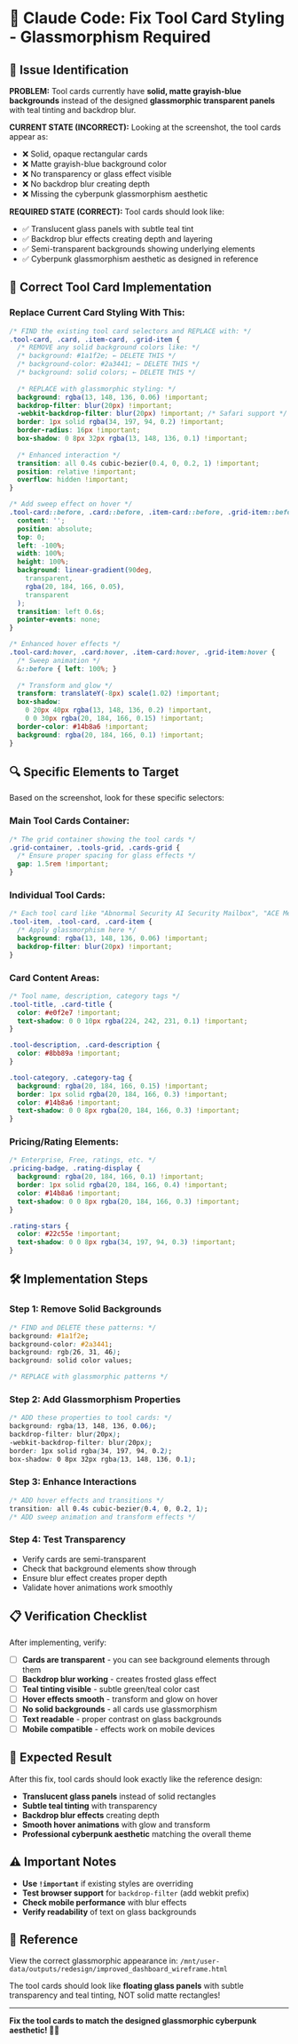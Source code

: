 # 🔧 Claude Code: Fix Tool Card Styling - Glassmorphism Required

## 🚨 **Issue Identification**

**PROBLEM:** Tool cards currently have **solid, matte grayish-blue backgrounds** instead of the designed **glassmorphic transparent panels** with teal tinting and backdrop blur.

**CURRENT STATE (INCORRECT):**
Looking at the screenshot, the tool cards appear as:
- ❌ Solid, opaque rectangular cards
- ❌ Matte grayish-blue background color 
- ❌ No transparency or glass effect visible
- ❌ No backdrop blur creating depth
- ❌ Missing the cyberpunk glassmorphism aesthetic

**REQUIRED STATE (CORRECT):**
Tool cards should look like:
- ✅ Translucent glass panels with subtle teal tint
- ✅ Backdrop blur effects creating depth and layering
- ✅ Semi-transparent backgrounds showing underlying elements
- ✅ Cyberpunk glassmorphism aesthetic as designed in reference

## 🎨 **Correct Tool Card Implementation**

### **Replace Current Card Styling With This:**

```css
/* FIND the existing tool card selectors and REPLACE with: */
.tool-card, .card, .item-card, .grid-item {
  /* REMOVE any solid background colors like: */
  /* background: #1a1f2e; ← DELETE THIS */
  /* background-color: #2a3441; ← DELETE THIS */
  /* background: solid colors; ← DELETE THIS */
  
  /* REPLACE with glassmorphic styling: */
  background: rgba(13, 148, 136, 0.06) !important;
  backdrop-filter: blur(20px) !important;
  -webkit-backdrop-filter: blur(20px) !important; /* Safari support */
  border: 1px solid rgba(34, 197, 94, 0.2) !important;
  border-radius: 16px !important;
  box-shadow: 0 8px 32px rgba(13, 148, 136, 0.1) !important;
  
  /* Enhanced interaction */
  transition: all 0.4s cubic-bezier(0.4, 0, 0.2, 1) !important;
  position: relative !important;
  overflow: hidden !important;
}

/* Add sweep effect on hover */
.tool-card::before, .card::before, .item-card::before, .grid-item::before {
  content: '';
  position: absolute;
  top: 0;
  left: -100%;
  width: 100%;
  height: 100%;
  background: linear-gradient(90deg, 
    transparent, 
    rgba(20, 184, 166, 0.05), 
    transparent
  );
  transition: left 0.6s;
  pointer-events: none;
}

/* Enhanced hover effects */
.tool-card:hover, .card:hover, .item-card:hover, .grid-item:hover {
  /* Sweep animation */
  &::before { left: 100%; }
  
  /* Transform and glow */
  transform: translateY(-8px) scale(1.02) !important;
  box-shadow: 
    0 20px 40px rgba(13, 148, 136, 0.2) !important,
    0 0 30px rgba(20, 184, 166, 0.15) !important;
  border-color: #14b8a6 !important;
  background: rgba(20, 184, 166, 0.1) !important;
}
```

## 🔍 **Specific Elements to Target**

Based on the screenshot, look for these specific selectors:

### **Main Tool Cards Container:**
```css
/* The grid container showing the tool cards */
.grid-container, .tools-grid, .cards-grid {
  /* Ensure proper spacing for glass effects */
  gap: 1.5rem !important;
}
```

### **Individual Tool Cards:**
```css
/* Each tool card like "Abnormal Security AI Security Mailbox", "ACE MediCom", etc. */
.tool-item, .tool-card, .card-item {
  /* Apply glassmorphism here */
  background: rgba(13, 148, 136, 0.06) !important;
  backdrop-filter: blur(20px) !important;
}
```

### **Card Content Areas:**
```css
/* Tool name, description, category tags */
.tool-title, .card-title {
  color: #e0f2e7 !important;
  text-shadow: 0 0 10px rgba(224, 242, 231, 0.1) !important;
}

.tool-description, .card-description {
  color: #8bb89a !important;
}

.tool-category, .category-tag {
  background: rgba(20, 184, 166, 0.15) !important;
  border: 1px solid rgba(20, 184, 166, 0.3) !important;
  color: #14b8a6 !important;
  text-shadow: 0 0 8px rgba(20, 184, 166, 0.3) !important;
}
```

### **Pricing/Rating Elements:**
```css
/* Enterprise, Free, ratings, etc. */
.pricing-badge, .rating-display {
  background: rgba(20, 184, 166, 0.1) !important;
  border: 1px solid rgba(20, 184, 166, 0.4) !important;
  color: #14b8a6 !important;
  text-shadow: 0 0 8px rgba(20, 184, 166, 0.3) !important;
}

.rating-stars {
  color: #22c55e !important;
  text-shadow: 0 0 8px rgba(34, 197, 94, 0.3) !important;
}
```

## 🛠️ **Implementation Steps**

### **Step 1: Remove Solid Backgrounds**
```css
/* FIND and DELETE these patterns: */
background: #1a1f2e;
background-color: #2a3441;
background: rgb(26, 31, 46);
background: solid color values;

/* REPLACE with glassmorphic patterns */
```

### **Step 2: Add Glassmorphism Properties**
```css
/* ADD these properties to tool cards: */
background: rgba(13, 148, 136, 0.06);
backdrop-filter: blur(20px);
-webkit-backdrop-filter: blur(20px);
border: 1px solid rgba(34, 197, 94, 0.2);
box-shadow: 0 8px 32px rgba(13, 148, 136, 0.1);
```

### **Step 3: Enhance Interactions**
```css
/* ADD hover effects and transitions */
transition: all 0.4s cubic-bezier(0.4, 0, 0.2, 1);
/* ADD sweep animation and transform effects */
```

### **Step 4: Test Transparency**
- Verify cards are semi-transparent
- Check that background elements show through
- Ensure blur effect creates proper depth
- Validate hover animations work smoothly

## 📋 **Verification Checklist**

After implementing, verify:
- [ ] **Cards are transparent** - you can see background elements through them
- [ ] **Backdrop blur working** - creates frosted glass effect
- [ ] **Teal tinting visible** - subtle green/teal color cast
- [ ] **Hover effects smooth** - transform and glow on hover
- [ ] **No solid backgrounds** - all cards use glassmorphism
- [ ] **Text readable** - proper contrast on glass backgrounds
- [ ] **Mobile compatible** - effects work on mobile devices

## 🎯 **Expected Result**

After this fix, tool cards should look exactly like the reference design:
- **Translucent glass panels** instead of solid rectangles
- **Subtle teal tinting** with transparency
- **Backdrop blur effects** creating depth
- **Smooth hover animations** with glow and transform
- **Professional cyberpunk aesthetic** matching the overall theme

## ⚠️ **Important Notes**

- **Use `!important`** if existing styles are overriding
- **Test browser support** for `backdrop-filter` (add webkit prefix)
- **Check mobile performance** with blur effects
- **Verify readability** of text on glass backgrounds

## 🔗 **Reference**

View the correct glassmorphic appearance in:
`/mnt/user-data/outputs/redesign/improved_dashboard_wireframe.html`

The tool cards should look like **floating glass panels** with subtle transparency and teal tinting, NOT solid matte rectangles!

---

**Fix the tool cards to match the designed glassmorphic cyberpunk aesthetic! 🤖✨**